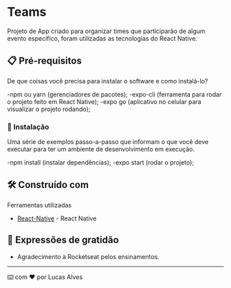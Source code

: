 # Teams

Projeto de App criado para organizar times que participarão de algum evento específico, foram utilizadas as tecnologias do React Native.

## 📋 Pré-requisitos

De que coisas você precisa para instalar o software e como instalá-lo?

-npm ou yarn (gerenciadores de pacotes);
-expo-cli (ferramenta para rodar o projeto feito em React Native);
-expo go (aplicativo no celular para visualizar o projeto rodando);

### 🔧 Instalação

Uma série de exemplos passo-a-passo que informam o que você deve executar para ter um ambiente de desenvolvimento em execução.

-npm install (instalar dependências);
-expo start (rodar o projeto);

## 🛠️ Construído com

Ferramentas utilizadas

* [React-Native](https://reactnative.dev/) - React Native

## 🎁 Expressões de gratidão

* Agradecimento à Rocketseat pelos ensinamentos.

---
⌨️ com ❤️ por Lucas Alves
